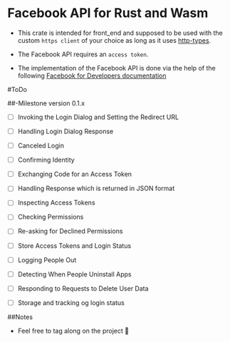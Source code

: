 # Facebook API for Rust and Wasm

- This crate is intended for front_end and supposed to be used with the custom `https client` of your choice as long as it uses [http-types](https://docs.rs/http-types/2.11.0/http_types/).


- The Facebook API requires an `access token`.

- The implementation of the Facebook API is done via the help of the following [Facebook for Developers documentation](https://developers.facebook.com/docs/facebook-login/manually-build-a-login-flow)


#ToDo

##-Milestone version 0.1.x
-[ ] Invoking the Login Dialog and Setting the Redirect URL
-[ ] Handling Login Dialog Response
-[ ] Canceled Login
-[ ] Confirming Identity
-[ ] Exchanging Code for an Access Token
-[ ] Handling Response which is returned in JSON format
-[ ] Inspecting Access Tokens
-[ ] Checking Permissions
-[ ] Re-asking for Declined Permissions
-[ ] Store Access Tokens and Login Status
-[ ] Logging People Out
-[ ] Detecting When People Uninstall Apps
-[ ] Responding to Requests to Delete User Data
-[ ] Storage and tracking og login status



##Notes

- Feel free to tag along on the project 🦊